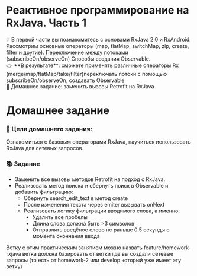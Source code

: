 # Реактивное программирование на RxJava. Часть 1

<aside>
💡 В первой части вы познакомитесь с основами RxJava 2.0 и RxAndroid. Рассмотрим основные операторы (map, flatMap, switchMap, zip, create, filter и другие). Переключение между потоками (subscribeOn/observeOn) Способы создания Observable.

</aside>

<aside>
👉 **В результате**: сможете применять различные операторы Rx (merge/map/flatMap/take/filter)переключать потоки c помощью subscribeOn/observeOn, создавать Observable

</aside>

<aside>
📖 Домашнее задание: заменить вызовы Retrofit на RxJava

</aside>

# Домашнее задание

### 🎯 Цели домашнего задания:

Ознакомиться с базовым операторами RxJava, научиться использовать RxJava для сетевых запросов.

### 📚 Задание

- Заменить все вызовы методов Retrofit на подход с RxJava.
- Реализовать метод поиска и обернуть поиск в Observable и добавить фильтрацию:
    - Обернуть search_edit_text в метод create
    - После изменения текста через emiter вызывать onNext
    - Реализовать логику фильтрации вводимого слова, а именно:
        - Удалить все пробелы
        - Длина слова должна быть >3 символов
        - Отправлять введёное слово не раньше 0.5 секунды с момента окончания ввода

Ветку с этим практическим занятием можно назвать feature/homework-rxjava ветка должна базировать от ветки где вы создали сетевые запросы (то есть от homework-2 или develop который уже имеет эту ветку)